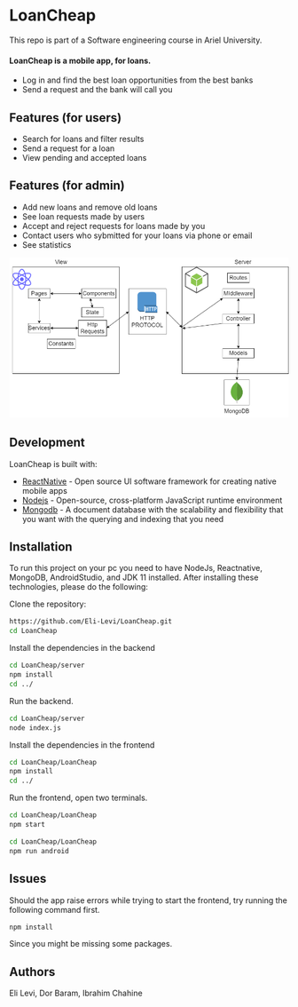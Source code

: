 # LoanCheap
This repo is part of a Software engineering course in Ariel University.

#### LoanCheap is a mobile app, for loans.

- Log in and find the best loan opportunities from the best banks
- Send a request and the bank will call you

## Features (for users)
- Search for loans and filter results
- Send a request for a loan
- View pending and accepted loans

## Features (for admin)
- Add new loans and remove old loans
- See loan requests made by users
- Accept and reject requests for loans made by you
- Contact users who sybmitted for your loans via phone or email
- See statistics

![Alt text](/Document/tech.png)

## Development
LoanCheap is built with:

- [ReactNative] - Open source UI software framework for creating native mobile apps
- [Nodejs] - Open-source, cross-platform JavaScript runtime environment
- [Mongodb] - A document database with the scalability and flexibility that you want with the querying and indexing that you need

## Installation

To run this project on your pc you need to have NodeJs, Reactnative,  MongoDB, AndroidStudio, and JDK 11 installed.
After installing these technologies, please do the following:

Clone the repository:
```sh
https://github.com/Eli-Levi/LoanCheap.git
cd LoanCheap
```

Install the dependencies in the backend
```sh
cd LoanCheap/server
npm install
cd ../
```
Run the backend.
```sh
cd LoanCheap/server
node index.js
```

Install the dependencies in the frontend
```sh
cd LoanCheap/LoanCheap
npm install
cd ../
```
Run the frontend, open two terminals.
```sh
cd LoanCheap/LoanCheap
npm start
```
```sh
cd LoanCheap/LoanCheap
npm run android
```

## Issues
Should the app raise errors while trying to start the frontend, try running the following command first.
```sh
npm install
```
Since you might be missing some packages.

## Authors
   Eli Levi, Dor Baram, Ibrahim Chahine
   
   
   [ReactNative]: <https://reactnative.dev/>
   [Nodejs]: <https://nodejs.org/en/>
   [Mongodb]: <https://www.mongodb.com/>
